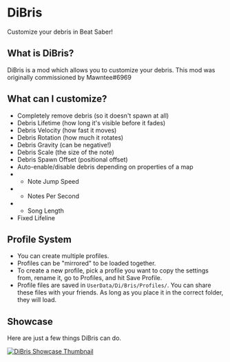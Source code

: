# DiBris
Customize your debris in Beat Saber!

## What is DiBris?
DiBris is a mod which allows you to customize your debris.
This mod was originally commissioned by Mawntee#6969

## What can I customize?

* Completely remove debris (so it doesn't spawn at all)
* Debris Lifetime (how long it's visible before it fades)
* Debris Velocity (how fast it moves)
* Debris Rotation (how much it rotates)
* Debris Gravity (can be negative!)
* Debris Scale (the size of the note)
* Debris Spawn Offset (positional offset)
* Auto-enable/disable debris depending on properties of a map
* * Note Jump Speed
* * Notes Per Second
* * Song Length
* Fixed Lifeline

## Profile System
* You can create multiple profiles.
* Profiles can be "mirrored" to be loaded together.
* To create a new profile, pick a profile you want to copy the settings from, rename it, go to Profiles, and hit Save Profile.
* Profile files are saved in `UserData/Di/Bris/Profiles/`. You can share these files with your friends. As long as you place it in the correct folder, they will load.

## Showcase

Here are just a few things DiBris can do.

[![DiBris Showcase Thumbnail](https://yt-embed.herokuapp.com/embed?v=HfhBEUthvL8)](https://www.youtube.com/watch?v=HfhBEUthvL8)
